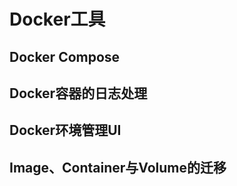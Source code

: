 


# Docker工具  
<!-- 
推荐 5 款超好用的开源 Docker 工具！
https://mp.weixin.qq.com/s/jxMuLZNsMacKDXoVmooS-A
Docker 容器故障排查工具
https://mp.weixin.qq.com/s/8lOTyNogYRFsqLpE45217w
-->

## Docker Compose  
<!-- 
Docker从入门到掉坑(三)：容器太多，操作好麻烦
https://mp.weixin.qq.com/s?__biz=MzI4Njc5NjM1NQ==&mid=2247490521&idx=1&sn=c5a1cdf7a574ea3f65fd497a6fde26be&chksm=ebd624f5dca1ade329637e7b93a145d1cc647e06dcc0949037bec468d2a454cd3a0784688e65&mpshare=1&scene=1&srcid=&sharer_sharetime=1574655285118&sharer_shareid=b256218ead787d58e0b58614a973d00d&key=2459be73db906624b163fbe0e185474595ab24a36758f15ae0dead160e9db848b8329969966c7c73f110561fa6ba54f1bc940f337a7513baa1301b89953f53c135c5965279b2e798642d23b75fa34c22&ascene=1&uin=MTE1MTYxNzY2MQ%3D%3D&devicetype=Windows+10&version=62070152&lang=zh_CN&pass_ticket=iTkKo8IrxoXV%2FQ1p1Nm%2FqrCiHRjPcPjIl4dp2uE1rTwZVCMYw8j8RixABOBKh894
-->

## Docker容器的日志处理  

<!-- 

Docker容器的日志处理
https://mp.weixin.qq.com/s/1CT1K9UPWN8k2G_JkK3EwA、
1、避免使用本地存储。应用镜像启动后，文件系统是临时的，崩溃后即被销毁。持久化数据，文件等需要存储到SDS，FDS等后端存储服务中

2、应用日志不能写到本地文件，需要写到标准输出或者标准错误，平台负责收集、汇总和后续的各种处理。
-->


## Docker环境管理UI   

<!-- 
https://mp.weixin.qq.com/s?__biz=MzI5ODQ2MzI3NQ==&mid=2247488015&idx=1&sn=f7640dc2aab0d95245ba8b521adc5eb3&chksm=eca42b4bdbd3a25d75ac2c30fdaa25a38a0db560b0e85f0794c56a07d537f75163dd42788c50&mpshare=1&scene=1&srcid=&sharer_sharetime=1569341646799&sharer_shareid=b256218ead787d58e0b58614a973d00d&key=2a4ff15fdd846346cca6724726c97c2197535a0af73ab946d789ddcb5bca832c59fc3b05e664926e093344c971b6894e335e858ff18a4493851dba74507020c7655f3aa9bb719e55759c5086086dea2f&ascene=1&uin=MTE1MTYxNzY2MQ==&devicetype=Windows+10&version=62060844&lang=zh_CN&pass_ticket=+eyejsSYMk60ZUY/pK4YBKveSPIi8GUzrQvyveBksIipCvi8KhPkraBA4Eyx2jY/

https://mp.weixin.qq.com/s/Z_1xX1q5CDhD46b4KeK0bg



-->


## Image、Container与Volume的迁移  

<!-- 
Docker中Image、Container与Volume的迁移 
https://mp.weixin.qq.com/s?__biz=MzI5ODQ2MzI3NQ==&mid=2247487574&idx=1&sn=c090e4519a6fffb28948163c8eda95db&chksm=eca42912dbd3a0047c4f276cd952e08d54b44ebd39a003330ebafb5bec2325afc20790017891&mpshare=1&scene=1&srcid=&sharer_sharetime=1564819199671&sharer_shareid=b256218ead787d58e0b58614a973d00d&key=36a99a852770fa0330b037891b39d1d89469c92c642359ebdf838f10834d7dd3bc59eed05e1ccf7cc06fbbab965aa2ebfc56659a4988359f0ddb24c51635b335556f5eaa0d0d8a7620a5711ff706a22d&ascene=1&uin=MTE1MTYxNzY2MQ%3D%3D&devicetype=Windows+10&version=62060834&lang=zh_CN&pass_ticket=zhEeTRlUj2jOU%2BViRcFppZN6Of1GEVvjFC4LgWQHaWXOU%2BbrtjAa9zXMzxDyweUD
-->